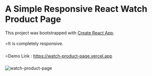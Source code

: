 # A Simple Responsive React Watch Product Page

This project was bootstrapped with [Create React App](https://github.com/facebook/create-react-app).
</br></br>
⭐It is completely responsive.
</br></br>
⭐Demo Link : https://watch-product-page.vercel.app
</br></br>
![watch-product-page](https://github.com/Akshaypmna18/watch-product-page/assets/67232475/4f47fd0f-b434-4f5f-b48d-26567ef21e37)
